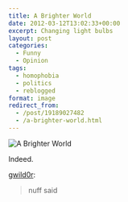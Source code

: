 ```yaml
---
title: A Brighter World
date: 2012-03-12T13:02:33+00:00
excerpt: Changing light bulbs
layout: post
categories:
  - Funny
  - Opinion
tags:
  - homophobia
  - politics
  - reblogged
format: image
redirect_from:
  - /post/19189027482
  - /a-brighter-world.html
---
```


<img class="alignnone size-full wp-image-106" src="https://cdn.craigmcn.ca/img/tumblr_m0rxg954Ak1ro7c4so1_1280.png" alt="A Brighter World" srcset="https://cdn.craigmcn.ca/img/tumblr_m0rxg954Ak1ro7c4so1_1280.png 838w, https://cdn.craigmcn.ca/img/tumblr_m0rxg954Ak1ro7c4so1_1280-300x183.png 300w, https://cdn.craigmcn.ca/img/tumblr_m0rxg954Ak1ro7c4so1_1280-490x300.png 490w" sizes="(max-width: 838px) 100vw, 838px" />

Indeed.

[gwild0r](http://gwild0r.tumblr.com/post/19178145167/nuff-said):

> nuff said

